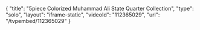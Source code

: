 {
    "title": "5piece Colorized Muhammad Ali State Quarter Collection",
    "type": "solo",
    "layout": "iframe-static",
    "videoId": "112365029",
    "url": "\/tvpembed\/112365029"
}